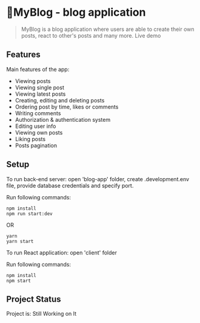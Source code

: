 # 📝MyBlog - blog application
> MyBlog is a blog application where users
> are able to create their own posts, react to other's posts and many more.
> Live demo



## Features
Main features of the app:
- Viewing posts
- Viewing single post
- Viewing latest posts
- Creating, editing and deleting posts
- Ordering post by time, likes or comments
- Writing comments
- Authorization & authentication system
- Editing user info
- Viewing own posts
- Liking posts
- Posts pagination



## Setup
To run back-end server: open 'blog-app' folder, create .development.env file, provide database credentials and specify port.

Run following commands:

```
npm install
npm run start:dev
```

OR

```
yarn
yarn start
```
To run React application: open 'client' folder

Run following commands:

```
npm install
npm start
```




## Project Status
Project is: Still Working on It

